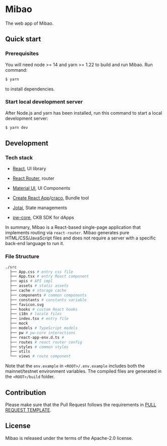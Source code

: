 # Mibao

The web app of Mibao.

## Quick start

### Prerequisites

You will need node >= 14 and yarn >= 1.22 to build and run Mibao. Run command:

```bash
$ yarn
```

to install dependencies.

### Start local development server

After Node.js and yarn has been installed, run this command to start a local development server:

```bash
$ yarn dev
```

## Development

### Tech stack

* [React](https://reactjs.org/), UI library

* [React Router](https://reactrouter.com/), router

* [Material UI](https://material-ui.com/zh/), UI Components

* [Create React App](https://github.com/facebook/create-react-app)/[craco](https://github.com/gsoft-inc/craco), Bundle tool

* [Jotai](https://github.com/pmndrs/jotai), State managements

* [pw-core](https://github.com/lay2dev/pw-core), CKB SDK for dApps

In summary, Mibao is a React-based single-page application that implements routing via `react-router`. Mibao generates pure HTML/CSS/JavaScript files and does not require a server with a specific back-end language to run it.

### File Structure

```bash
./src
  ├── App.css # entry css file
  ├── App.tsx # entry React component
  ├── apis # API impl
  ├── assets # static assets
  ├── cache # storage cache
  ├── components # common components
  ├── constants # constants variable
  ├── favicon.svg
  ├── hooks # custom React hooks
  ├── i18n # locale files
  ├── index.tsx # entry file
  ├── mock
  ├── models # TypeScript models
  ├── pw # pw-core interactions
  ├── react-app-env.d.ts #
  ├── routes # react router config
  ├── styles # common styles
  ├── utils
  └── views # route component
```

Note that the `env.example` in `<ROOT>/.env.example` includes both the mainnet/testnet environment variables. The compiled files are generated in the `<ROOT>/build` folder.

## Contribution

Please make sure that the Pull Request follows the requirements in [PULL REQUEST TEMPLATE](./github/PULL_REQUEST_TEMPLATE.md).

## License

Mibao is released under the terms of the Apache-2.0 license.
